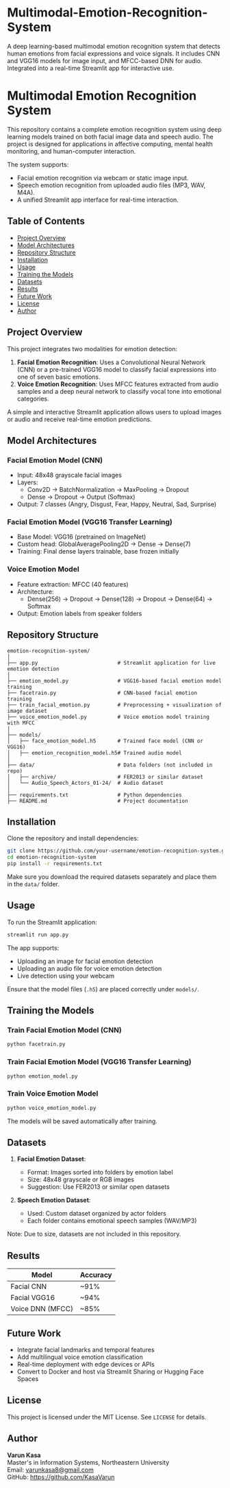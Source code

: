 # Multimodal-Emotion-Recognition-System
A deep learning-based multimodal emotion recognition system that detects human emotions from facial expressions and voice signals. It includes CNN and VGG16 models for image input, and MFCC-based DNN for audio. Integrated into a real-time Streamlit app for interactive use.

# Multimodal Emotion Recognition System

This repository contains a complete emotion recognition system using deep learning models trained on both facial image data and speech audio. The project is designed for applications in affective computing, mental health monitoring, and human-computer interaction.

The system supports:
- Facial emotion recognition via webcam or static image input.
- Speech emotion recognition from uploaded audio files (MP3, WAV, M4A).
- A unified Streamlit app interface for real-time interaction.

## Table of Contents

- [Project Overview](#project-overview)
- [Model Architectures](#model-architectures)
- [Repository Structure](#repository-structure)
- [Installation](#installation)
- [Usage](#usage)
- [Training the Models](#training-the-models)
- [Datasets](#datasets)
- [Results](#results)
- [Future Work](#future-work)
- [License](#license)
- [Author](#author)

## Project Overview

This project integrates two modalities for emotion detection:

1. **Facial Emotion Recognition**: Uses a Convolutional Neural Network (CNN) or a pre-trained VGG16 model to classify facial expressions into one of seven basic emotions.
2. **Voice Emotion Recognition**: Uses MFCC features extracted from audio samples and a deep neural network to classify vocal tone into emotional categories.

A simple and interactive Streamlit application allows users to upload images or audio and receive real-time emotion predictions.

## Model Architectures

### Facial Emotion Model (CNN)

- Input: 48x48 grayscale facial images
- Layers:
  - Conv2D → BatchNormalization → MaxPooling → Dropout
  - Dense → Dropout → Output (Softmax)
- Output: 7 classes (Angry, Disgust, Fear, Happy, Neutral, Sad, Surprise)

### Facial Emotion Model (VGG16 Transfer Learning)

- Base Model: VGG16 (pretrained on ImageNet)
- Custom head: GlobalAveragePooling2D → Dense → Dense(7)
- Training: Final dense layers trainable, base frozen initially

### Voice Emotion Model

- Feature extraction: MFCC (40 features)
- Architecture:
  - Dense(256) → Dropout → Dense(128) → Dropout → Dense(64) → Softmax
- Output: Emotion labels from speaker folders

## Repository Structure

```
emotion-recognition-system/
│
├── app.py                          # Streamlit application for live emotion detection
│
├── emotion_model.py                # VGG16-based facial emotion model training
├── facetrain.py                    # CNN-based facial emotion training
├── train_facial_emotion.py         # Preprocessing + visualization of image dataset
├── voice_emotion_model.py          # Voice emotion model training with MFCC
│
├── models/
│   ├── face_emotion_model.h5       # Trained face model (CNN or VGG16)
│   ├── emotion_recognition_model.h5# Trained audio model
│
├── data/                           # Data folders (not included in repo)
│   ├── archive/                    # FER2013 or similar dataset
│   └── Audio_Speech_Actors_01-24/  # Audio dataset
│
├── requirements.txt                # Python dependencies
├── README.md                       # Project documentation
```

## Installation

Clone the repository and install dependencies:

```bash
git clone https://github.com/your-username/emotion-recognition-system.git
cd emotion-recognition-system
pip install -r requirements.txt
```

Make sure you download the required datasets separately and place them in the `data/` folder.

## Usage

To run the Streamlit application:

```bash
streamlit run app.py
```

The app supports:

- Uploading an image for facial emotion detection
- Uploading an audio file for voice emotion detection
- Live detection using your webcam

Ensure that the model files (`.h5`) are placed correctly under `models/`.

## Training the Models

### Train Facial Emotion Model (CNN)

```bash
python facetrain.py
```

### Train Facial Emotion Model (VGG16 Transfer Learning)

```bash
python emotion_model.py
```

### Train Voice Emotion Model

```bash
python voice_emotion_model.py
```

The models will be saved automatically after training.

## Datasets

1. **Facial Emotion Dataset**:
   - Format: Images sorted into folders by emotion label
   - Size: 48x48 grayscale or RGB images
   - Suggestion: Use FER2013 or similar open datasets

2. **Speech Emotion Dataset**:
   - Used: Custom dataset organized by actor folders
   - Each folder contains emotional speech samples (WAV/MP3)

Note: Due to size, datasets are not included in this repository.

## Results

| Model                | Accuracy |
|---------------------|----------|
| Facial CNN          | ~91%     |
| Facial VGG16        | ~94%     |
| Voice DNN (MFCC)    | ~85%     |

## Future Work

- Integrate facial landmarks and temporal features
- Add multilingual voice emotion classification
- Real-time deployment with edge devices or APIs
- Convert to Docker and host via Streamlit Sharing or Hugging Face Spaces

## License

This project is licensed under the MIT License. See `LICENSE` for details.

## Author

**Varun Kasa**  
Master's in Information Systems, Northeastern University  
Email: varunkasa8@gmail.com  
GitHub: https://github.com/KasaVarun

